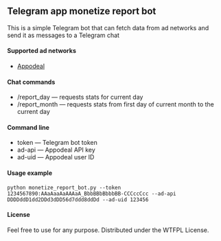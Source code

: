## Telegram app monetize report bot

This is a simple Telegram bot that can fetch data from ad networks and send it as messages to a Telegram chat

#### Supported ad networks

* [Appodeal](https://appodeal.ru/)

#### Chat commands

* /report_day — requests stats for current day
* /report_month — requests stats from first day of current month to the current day

#### Command line

* token — Telegram bot token
* ad-api — Appodeal API key
* ad-uid — Appodeal user ID

#### Usage example

```
python monetize_report_bot.py --token 1234567890:AAaAaaAaAAAaA_BbbBBbBbbbBB-CCCccCcc --ad-api DDDDddD1dd2DDd3dDD56d7ddd8ddDd --ad-uid 123456
```

#### License

Feel free to use for any purpose. Distributed under the WTFPL License.
